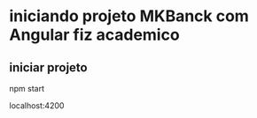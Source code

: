 # iniciando projeto MKBanck com Angular fiz academico


## iniciar projeto
npm start

localhost:4200